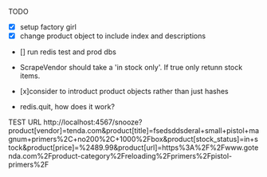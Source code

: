 TODO

- [x] setup factory girl 
- [x] change product object to include index and descriptions
- [] run redis test and prod dbs

- ScrapeVendor should take a 'in stock only'. If true only retunn stock items.

- [x]consider to introduct product objects rather than just hashes

- redis.quit, how does it work?


TEST URL
http://localhost:4567/snooze?product[vendor]=tenda.com&product[title]=fsedsddsderal+small+pistol+magnum+primers%2C+no200%2C+1000%2Fbox&product[stock_status]=in+stock&product[price]=%2489.99&product[url]=https%3A%2F%2Fwww.gotenda.com%2Fproduct-category%2Freloading%2Fprimers%2Fpistol-primers%2F